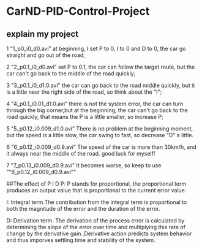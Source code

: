 
# CarND-PID-Control-Project
## explain my project
1 "1_p0_i0_d0.avi"
at beginning, I set P to 0, I to 0 and D to 0, the car go straight and go out of the road;

2 "2_p0.1_i0_d0.avi"
set P to 0.1, the car can follow the target route, but the car can't go back to the middle of the road quickly;

3 "3_p0.1_i0_d1.0.avi"
the car can go back to the road middle quickly, but it is a little near the right side of the road, so think about the "I";

4 "4_p0.1_i0.01_d1.0.avi"
there is not the system error, the car can turn through the big corner,but at the beginning, the car can't go back to the road quickly, that means the P is a little smaller, so increase P;

5 "5_p0.12_i0.009_d1.0.avi"
There is no problem at the beginning moment, but the speed is a little slow, the car swing to fast, so decrease "D" a little.

6 "6_p0.12_i0.009_d0.9.avi"
The speed of the car is more than 30km/h, and it always near the middle of the road.
good luck for myself!

7 "7_p0.13_i0.009_d0.9.avi"
It becomes worse, so keep to use ""6_p0.12_i0.009_d0.9.avi""

##The effect of P I D
P: P stands for proportional, the proportional term produces an output value that is proportional to the current error value.

I: Integral term.The contribution from the integral term is proportional to both the magnitude of the error and the duration of the error.

D: Derivation term. The derivation of the process error is calculated by determining the slope of the error over time and multiplying this rate of change by the derivative gain .Derivative action predicts system behavior and thus imporves settling time and stability of the system.
